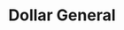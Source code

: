 ---
title: "Dollar General"
url: /metairie/dollar-general-west-metairie-avenue-south/
shop: variety store
---